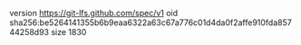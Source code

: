 version https://git-lfs.github.com/spec/v1
oid sha256:be5264141355b6b9eaa6322a63c67a776c01d4da0f2affe910fda85744258d93
size 1830
